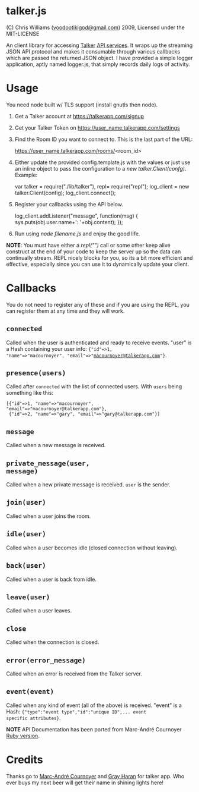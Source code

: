 talker.js
=========

(C) Chris Williams (voodootikigod@gmail.com) 2009, Licensed under the MIT-LICENSE

An client library for accessing [Talker](http://talkerapp.com) [API services](http://talkerapp.com/api/rest). It wraps up the streaming JSON API protocol and makes it consumable through various callbacks which are passed the returned JSON object. I have provided a simple logger application, aptly named logger.js, that simply records daily logs of activity.


# Usage
You need node built w/ TLS support (install gnutls then node).

1) Get a Talker account at https://talkerapp.com/signup

2) Get your Talker Token on https://user_name.talkerapp.com/settings

3) Find the Room ID you want to connect to. This is the last part of the URL:

     https://user_name.talkerapp.com/rooms/<room_id>

4) Either update the provided config.template.js with the values or just use an inline object to pass the configuration to a _new talker.Client(confg)_. Example:

    var talker = require("./lib/talker"), repl= require("repl");
    log_client = new talker.Client(config);
    log_client.connect();

5) Register your callbacks using the API below.


    log_client.addListener("message", function(msg) {
      sys.puts(obj.user.name+': '+obj.content);
    });

6) Run using _node filename.js_ and enjoy the good life.
    
**NOTE**: You must have either a _repl("")_ call or some other keep alive construct at the end of your code to keep the server up so the data can continually stream. REPL nicely blocks for you, so its a bit more efficient and effective, especially since you can use it to dynamically update your client.


# Callbacks
You do not need to register any of these and if you are using the REPL, you can register them at any time and they will work. 

## <code>connected</code>
Called when the user is authenticated and ready to receive events. "user" is a Hash containing your user info: <code>{"id"=>1, "name"=>"macournoyer", "email"=>"macournoyer@talkerapp.com"}</code>.

## <code>presence(users)</code>
Called after <code>connected</code> with the list of connected users. With <code>users</code> being something like this:

    [{"id"=>1, "name"=>"macournoyer", "email"=>"macournoyer@talkerapp.com"},
     {"id"=>2, "name"=>"gary", "email"=>"gary@talkerapp.com"}]
     
## <code>message</code>
Called when a new message is received.

## <code>private_message(user, message)</code>
Called when a new private message is received.
<code>user</code> is the sender.

## <code>join(user)</code>
Called when a user joins the room.

## <code>idle(user)</code>
Called when a user becomes idle (closed connection without leaving).

## <code>back(user)</code>
Called when a user is back from idle.

## <code>leave(user)</code>
Called when a user leaves.

## <code>close</code>
Called when the connection is closed.

## <code>error(error_message)</code>
Called when an error is received from the Talker server.

## <code>event(event)</code>
Called when any kind of event (all of the above) is received. "event" is a Hash: <code>{"type":"event type","id":"unique ID",... event specific attributes}</code>.

**NOTE** API Documentation has been ported from Marc-Andr&eacute; Cournoyer [Ruby version](http://github.com/macournoyer/talker.rb/blob/master/README.md).

# Credits

Thanks go to [Marc-Andr&eacute; Cournoyer](http://twitter.com/macournoyer) and [Gray Haran](http://twitter.com/xutopia) for talker app. Who ever buys my next beer will get their name in shining lights here!
